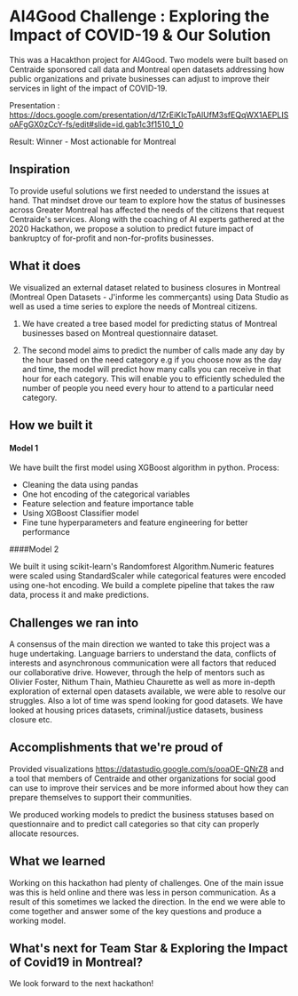 #  AI4Good Challenge : Exploring the Impact of COVID-19 & Our Solution
This was a Hacakthon project for AI4Good. Two models were built based on Centraide sponsored call data and Montreal open datasets addressing how public organizations and private businesses can adjust to improve their services in light of the impact of COVID-19.

Presentation : https://docs.google.com/presentation/d/1ZrEiKIcTpAlUfM3sfEQqWX1AEPLISoAFgGX0zCcY-fs/edit#slide=id.gab1c3f1510_1_0

Result: Winner - Most actionable for Montreal

## Inspiration
To provide useful solutions we first needed to understand the issues at hand. That mindset drove our team to explore how the status of businesses across Greater Montreal has affected the needs of the citizens that request Centraide's services. Along with the coaching of AI experts gathered at the 2020 Hackathon, we propose a solution to predict future impact of bankruptcy of for-profit and non-for-profits businesses. 

## What it does
We visualized an external dataset related to business closures in Montreal (Montreal Open Datasets - J'informe les commerçants) using Data Studio as well as used a time series to explore the needs of Montreal citizens. 

1. We have created a tree based model for predicting status of Montreal businesses based on Montreal questionnaire dataset.

2. The second model aims to predict the number of calls made any day by the hour based on the need category e.g if you choose now as the day and time, the model will predict how many calls you can receive in that hour for each category. This will enable you to efficiently scheduled the number of people you need every hour to attend to a particular need category.

## How we built it

#### Model 1
We have built the first model using XGBoost algorithm in python.
Process:
 - Cleaning the data using pandas
 - One hot encoding of the categorical variables
 - Feature selection and feature importance table
 - Using XGBoost Classifier model
 - Fine tune hyperparameters and feature engineering for better performance

####Model 2

We built it using scikit-learn's Randomforest Algorithm.Numeric features were scaled using StandardScaler while categorical features were encoded using one-hot encoding. We build a complete pipeline that takes the raw data, process it and make predictions.

## Challenges we ran into
A consensus of the main direction we wanted to take this project was a huge undertaking.
Language barriers to understand the data, conflicts of interests and asynchronous communication were all factors that reduced our collaborative drive.
However, through the help of mentors such as Olivier Foster, Nithum Thain, Mathieu Chaurette as well as more in-depth exploration of external open datasets available, we were able to resolve our struggles.
Also a lot of time was spend looking for good datasets. We have looked at housing prices datasets, criminal/justice datasets, business closure etc.

## Accomplishments that we're proud of

Provided visualizations https://datastudio.google.com/s/ooaOE-QNrZ8 and a tool that members of Centraide and other organizations for social good can use to improve their services and be more informed about how they can prepare themselves to support their communities.

We produced working models to predict the business statuses based on questionnaire and to predict call categories so that city can properly allocate resources.



## What we learned

Working on this hackathon had plenty of challenges.
One of the main issue was this is held online and there was less in person communication. As a result of this sometimes we lacked the direction. 
In the end we were able to come together and answer some of the key questions and produce a working model.

## What's next for Team Star & Exploring the Impact of Covid19 in Montreal?
We look forward to the next hackathon!
